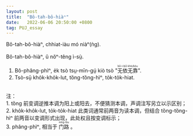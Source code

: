 ```yaml
---
layout: post
title:  "Bô-tah-bô-hiàⁿ"
date:   2022-06-06 20:50:00 +0800
tag: PUJ_essay
---
```


<section class="PUJ">

Bô-tah-bô-hiàⁿ, chhiat-iàu mó niàⁿ(ǹg).<br>
<br>
Bô-tah-bô-hiàⁿ, ŭ nŏⁿ-têng ì-sṳ̀.<br>
1. Bô-phâng-phìⁿ, e̍k tsò tsṳ-mīn-gṳ́ kiò tsò "<ruby style="ruby-position:over"><rb class="markup_main">无依无靠</rb><rp>(</rp><rt class="markup_over">bô-i-bô-khò/kŏu</rt><rp>)</rp></ruby>".<br>
2. Tsò-sṳ̄ kho̍k-kho̍k-lut, tȍng-tȍng-hìⁿ, to̍k-to̍k-hiat.<br>
<br>
注：<br>
1. tȍng 前变调逆推本调为阳上或阳去，不便猜测本调，声调注写另立以示区别；<br>
2. kho̍k-kho̍k-lut, to̍k-to̍k-hiat 此类词通常前两音为读本调，但结合 tȍng-tȍng-hìⁿ 前两音以变调形式出现，此处权且按变调标示；<br>
3. phâng-phìⁿ, 相当于
<ruby style="ruby-position:over">
		<rb class="markup_main">门路</rb>
		<rp>(</rp><rt class="markup_over">mn̂g-lōu</rt><rp>)</rp>
</ruby>。
</section>
